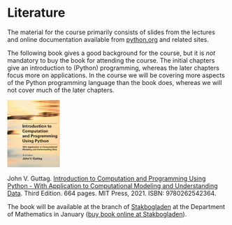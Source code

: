 # Literature

The material for the course primarily consists of slides from the lectures and online documentation available from [python.org](https://www.python.org) and related sites.

The following book gives a good background for the course, but it is _not_ mandatory to buy the book for attending the course. The initial chapters give an introduction to (Python) programming, whereas the later chapters focus more on applications. In the course we will be covering more aspects of the Python programming language than the book does, whereas we will not cover much of the later chapters.

<div markdown="1" class="float-left">
<img alt="Guttag 2021" src="guttag3ed.jpg" width="120">

John V. Guttag.
[Introduction to Computation and Programming Using Python - With Application to Computational Modeling and Understanding Data](https://mitpress.mit.edu/books/introduction-computation-and-programming-using-python-third-edition).
Third Edition. 664 pages. MIT Press, 2021. ISBN: 9780262542364.

The book will be available at the branch of [Stakbogladen](http://www.stakbogladen.dk/profil/naturfagsafdelingen) at the Department of Mathematics in January ([buy book online at Stakbogladen](http://www.stakbogladen.dk.server3.ivaldi.dk/isbn-nd-9780262542364-introduction-to-computation-and-programming-using-python-third-edition)).
</div>

